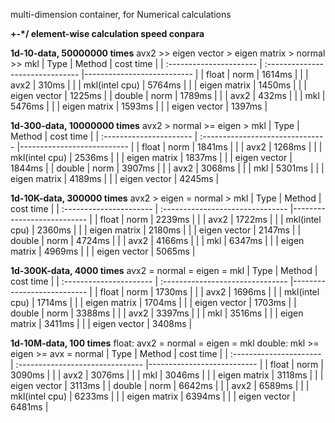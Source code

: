 multi-dimension container, for Numerical calculations

**+-*/ element-wise calculation speed conpara**

**1d-10-data, 50000000 times**
avx2 >> eigen vector > eigen matrix > normal >> mkl
| Type                    | Method                           | cost time                  |
| :---------------------- | :------------------------------- |--------------------------- |
| float                   | norm                             | 1614ms                     |
|                         | avx2                             |  310ms                     |
|                         | mkl(intel cpu)                   | 5764ms                     |
|                         | eigen matrix                     | 1450ms                     |
|                         | eigen vector                     | 1225ms                     |
| double                  | norm                             | 1789ms                     |
|                         | avx2                             |  432ms                     |
|                         | mkl                              | 5476ms                     |
|                         | eigen matrix                     | 1593ms                     |
|                         | eigen vector                     | 1397ms                     |


**1d-300-data, 10000000 times**
avx2 > normal >= eigen > mkl
| Type                    | Method                           | cost time                  |
| :---------------------- | :------------------------------- |--------------------------- |
| float                   | norm                             | 1841ms                     |
|                         | avx2                             | 1268ms                     |
|                         | mkl(intel cpu)                   | 2536ms                     |
|                         | eigen matrix                     | 1837ms                     |
|                         | eigen vector                     | 1844ms                     |
| double                  | norm                             | 3907ms                     |
|                         | avx2                             | 3068ms                     |
|                         | mkl                              | 5301ms                     |
|                         | eigen matrix                     | 4189ms                     |
|                         | eigen vector                     | 4245ms                     |


**1d-10K-data, 300000 times**
avx2 > eigen = normal > mkl
| Type                    | Method                           | cost time                  |
| :---------------------- | :------------------------------- |--------------------------- |
| float                   | norm                             | 2239ms                     |
|                         | avx2                             | 1722ms                     |
|                         | mkl(intel cpu)                   | 2360ms                     |
|                         | eigen matrix                     | 2180ms                     |
|                         | eigen vector                     | 2147ms                     |
| double                  | norm                             | 4724ms                     |
|                         | avx2                             | 4166ms                     |
|                         | mkl                              | 6347ms                     |
|                         | eigen matrix                     | 4969ms                     |
|                         | eigen vector                     | 5065ms                     |

**1d-300K-data, 4000 times**
avx2 = normal = eigen = mkl
| Type                    | Method                           | cost time                  |
| :---------------------- | :------------------------------- |--------------------------- |
| float                   | norm                             | 1730ms                     |
|                         | avx2                             | 1696ms                     |
|                         | mkl(intel cpu)                   | 1714ms                     |
|                         | eigen matrix                     | 1704ms                     |
|                         | eigen vector                     | 1703ms                     |
| double                  | norm                             | 3388ms                     |
|                         | avx2                             | 3397ms                     |
|                         | mkl                              | 3516ms                     |
|                         | eigen matrix                     | 3411ms                     |
|                         | eigen vector                     | 3408ms                     |

**1d-10M-data, 100 times**
float:   avx2 = normal = eigen = mkl
double:  mkl >= eigen >= avx = normal
| Type                    | Method                           | cost time                  |
| :---------------------- | :------------------------------- |--------------------------- |
| float                   | norm                             | 3090ms                     |
|                         | avx2                             | 3076ms                     |
|                         | mkl                              | 3046ms                     |
|                         | eigen matrix                     | 3118ms                     |
|                         | eigen vector                     | 3113ms                     |
| double                  | norm                             | 6642ms                     |
|                         | avx2                             | 6589ms                     |
|                         | mkl(intel cpu)                   | 6233ms                     |
|                         | eigen matrix                     | 6394ms                     |
|                         | eigen vector                     | 6481ms                     |
